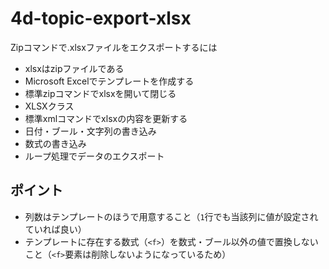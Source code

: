 # 4d-topic-export-xlsx
Zipコマンドで.xlsxファイルをエクスポートするには

* xlsxはzipファイルである
* Microsoft Excelでテンプレートを作成する
* 標準zipコマンドでxlsxを開いて閉じる
* XLSXクラス
* 標準xmlコマンドでxlsxの内容を更新する
* 日付・ブール・文字列の書き込み
* 数式の書き込み
* ループ処理でデータのエクスポート

## ポイント

* 列数はテンプレートのほうで用意すること（`1`行でも当該列に値が設定されていれば良い）
* テンプレートに存在する数式（`<f>`）を数式・ブール以外の値で置換しないこと（`<f>`要素は削除しないようになっているため）
